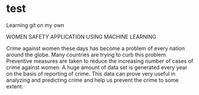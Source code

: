 # test
Learning git on my own

 WOMEN SAFETY APPLICATION USING MACHINE LEARNING
 
Crime against women these days has become a problem of every nation around the globe. Many countries are trying to curb this problem. Preventive measures are 
taken to reduce the increasing number of cases of crime against women. A huge amount of data set is generated every year on the basis of reporting of crime. This data can prove very useful in analyzing and predicting crime and help us prevent the crime to some extent. 


